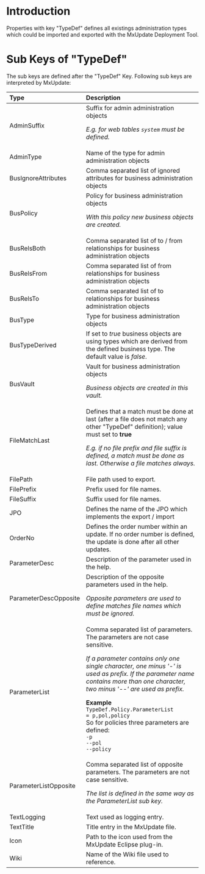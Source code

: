 # Introduction #

Properties with key "TypeDef" defines all existings administration types which could be imported and
exported with the MxUpdate Deployment Tool.

# Sub Keys of "TypeDef" #

The sub keys are defined after the "TypeDef" Key. Following sub keys are interpreted by MxUpdate:

| **Type**                   | **Description** |
|:---------------------------|:----------------|
| AdminSuffix                | Suffix for admin administration objects<p>_E.g. for web tables <code>system</code> must be defined.</p>_ |
| AdminType                  | Name of the type for admin administration objects |
| BusIgnoreAttributes        | Comma separated list of ignored attributes for business administration objects  |
| BusPolicy                  | Policy for business administration objects<p>_With this policy new business objects are created.</p>_ |
| BusRelsBoth                | Comma separated list of to / from relationships for business administration objects |
| BusRelsFrom                | Comma separated list of from relationships for business administration objects |
| BusRelsTo                  | Comma separated list of to relationships for business administration objects |
| BusType                    | Type for business administration objects |
| BusTypeDerived             | If set to _true_ business objects are using types which are derived from the defined business type. The default value is _false_. |
| BusVault                   | Vault for business administration objects <p><i>Business objects are created in this vault.</i></p> |
| FileMatchLast              | Defines that a match must be done at last (after a file does not match any other "TypeDef" definition); value must set to **true** <p><i>E.g. if no file prefix and file suffix is defined, a match must be done as last. Otherwise a file matches always.</i></p>  |
| FilePath                   | File path used to export. |
| FilePrefix                 | Prefix used for file names. |
| FileSuffix                 | Suffix used for file names. |
| JPO                        | Defines the name of the JPO which implements the export / import |
| OrderNo                    | Defines the order number within an update. If no order number is defined, the update is done after all other updates. |
| ParameterDesc              | Description of the parameter used in the help. |
| ParameterDescOpposite      | Description of the opposite parameters used in the help.<p><i>Opposite parameters are used to define matches file names which must be ignored.</i></p> |
| ParameterList              | Comma separated list of parameters. The parameters are not case sensitive. <p><i>If a parameter contains only one single character, one minus '-' is used as prefix. If the parameter name contains more than one character, two minus '--' are used as prefix.</i></p><p><b>Example</b><br /><code>TypeDef.Policy.ParameterList = p,pol,policy</code><br />So for policies three parameters are defined:<br /><code>-p</code><br /><code>--pol</code><br /><code>--policy</code></p> |
| ParameterListOpposite      | Comma separated list of opposite parameters. The parameters are not case sensitive. <p><i>The list is defined in the same way as the ParameterList sub key.</i></p> |
| TextLogging                | Text used as logging entry. |
| TextTitle                  | Title entry in the MxUpdate file. |
| Icon                       | Path to the icon used from the MxUpdate Eclipse plug-in. |
| Wiki                       | Name of the Wiki file used to reference. |